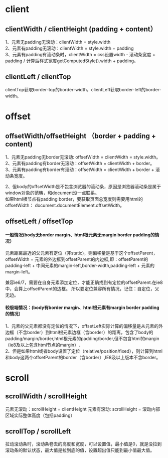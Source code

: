 
# client
## clientWidth / clientHeight  (padding + content）
1、元素无padding无滚动：clientWidth = style.width  
2、元素有padding无滚动：clientWidth = style.width + padding  
3、元素有padding有滚动条时，clientWidth = css设置width - 滚动条宽度 + padding / 计算后样式宽度getComputedStyle().width + padding。

## clientLeft / clientTop
clientTop获取border-top的border-width，clientLeft获取border-left的border-width。


# offset

## offsetWidth/offsetHeight （border + padding + content)
1、元素无padding无border无滚动: offsetWidth = clientWidth = style.width。  
2、元素有padding有border无滚动：offsetWidth = clientWidth + border。  
3、元素有padding有border有滚动：offsetWidth = clientWidth + border + 滚动条宽度。  

2、但body的offsetWidth是不包含浏览器的滚动条，原因是浏览器滚动条是属于window对象的范畴，和document没一点联系。  
如果html根节点有padding border，要获取页面总宽度则需要用html的offsetWidth： document.documentElement.offsetWidth。

## offsetLeft / offsetTop

#### 一般情况(body无border margin、html根元素无margin border padding的情况）
元素距离最近的父元素有定位（非static)，则偏移量是基于这个offsetParent，offsetWidth = 元素的外边框到offsetParent的内边框,即：offsetParent的padding-left + 中间元素的margin-left,border-width,padding-left + 元素的margin-left。

兼容ie6/7，需要在自身元素添加定位，才能正确找到有定位的offsetParent.在ie8中，会算上offsetParent的边框。 所以要定位兼容所有情况，记住：自定位，父无边。

#### 较极端情况：(body有border margin、html根元素有margin border padding的情况）
1、元素的父元素都没有定位的情况下，offsetLeft实际计算的偏移量是从元素的外边框（不含border）到html根元素边框（含border）的距离，包含了body的padding/margin/border,html根元素的padding/border,但不包含html的margin（ie8及以上包含html节点的margin）.  
2、但是如果html或者body设置了定位（relative/position/fixed），则计算到html和body这两个offsetParent的border（含border）,IE8及以上版本不含border。  


# scroll
## scrollWidth / scrollHeight
元素无滚动：scrollHeight = clientHeight
元素有滚动: scrollHeight = 滚动内部区域实际整体高度（包括padding）

## scrollTop / scrollLeft
拉动滚动条时，滚动条卷去的高度和宽度，可以设置值，最小值是0，就是没拉到滚动条的默认状态，最大值是拉到底的值，设置超出值只能到最小值最大值。


